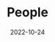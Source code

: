 ---
title: People
date: 2022-10-24

type: landing

sections:
  - block: people
    content:
      title: Meet the Team
      # Choose which groups/teams of users to display.
      #   Edit `user_groups` in each user's profile to add them to one or more of these groups.
      user_groups:
          - Principals
      sort_by: Params.last_name
      sort_ascending: true
    design:
      show_interests: false
      show_role: true
      show_social: true
---